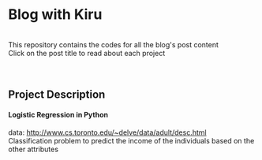 <h1>Blog with Kiru</h1>
<br>
This repository contains the codes for all the blog's post content<br>
Click on the post title to read about each project<br><br>

<br>

<h2> Project Description</h2>

<p>
<h4>Logistic Regression in Python</h4>

data: http://www.cs.toronto.edu/~delve/data/adult/desc.html
<br>
Classification problem to predict the income of the individuals based on the other attributes
</p>